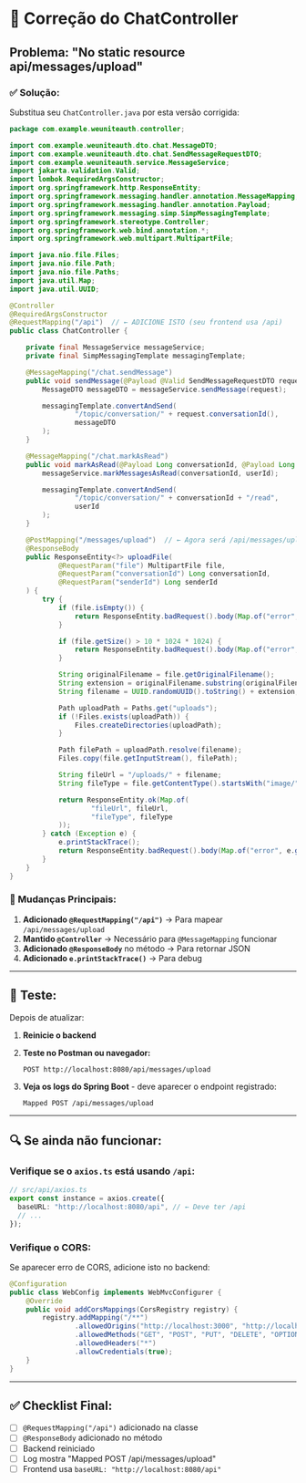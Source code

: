 # 🔧 Correção do ChatController

## Problema: "No static resource api/messages/upload"

### ✅ Solução:

Substitua seu `ChatController.java` por esta versão corrigida:

```java
package com.example.weuniteauth.controller;

import com.example.weuniteauth.dto.chat.MessageDTO;
import com.example.weuniteauth.dto.chat.SendMessageRequestDTO;
import com.example.weuniteauth.service.MessageService;
import jakarta.validation.Valid;
import lombok.RequiredArgsConstructor;
import org.springframework.http.ResponseEntity;
import org.springframework.messaging.handler.annotation.MessageMapping;
import org.springframework.messaging.handler.annotation.Payload;
import org.springframework.messaging.simp.SimpMessagingTemplate;
import org.springframework.stereotype.Controller;
import org.springframework.web.bind.annotation.*;
import org.springframework.web.multipart.MultipartFile;

import java.nio.file.Files;
import java.nio.file.Path;
import java.nio.file.Paths;
import java.util.Map;
import java.util.UUID;

@Controller
@RequiredArgsConstructor
@RequestMapping("/api")  // ← ADICIONE ISTO (seu frontend usa /api)
public class ChatController {

    private final MessageService messageService;
    private final SimpMessagingTemplate messagingTemplate;

    @MessageMapping("/chat.sendMessage")
    public void sendMessage(@Payload @Valid SendMessageRequestDTO request) {
        MessageDTO messageDTO = messageService.sendMessage(request);

        messagingTemplate.convertAndSend(
                "/topic/conversation/" + request.conversationId(),
                messageDTO
        );
    }

    @MessageMapping("/chat.markAsRead")
    public void markAsRead(@Payload Long conversationId, @Payload Long userId) {
        messageService.markMessagesAsRead(conversationId, userId);

        messagingTemplate.convertAndSend(
                "/topic/conversation/" + conversationId + "/read",
                userId
        );
    }

    @PostMapping("/messages/upload")  // ← Agora será /api/messages/upload
    @ResponseBody
    public ResponseEntity<?> uploadFile(
            @RequestParam("file") MultipartFile file,
            @RequestParam("conversationId") Long conversationId,
            @RequestParam("senderId") Long senderId
    ) {
        try {
            if (file.isEmpty()) {
                return ResponseEntity.badRequest().body(Map.of("error", "Arquivo vazio"));
            }

            if (file.getSize() > 10 * 1024 * 1024) {
                return ResponseEntity.badRequest().body(Map.of("error", "Arquivo muito grande"));
            }

            String originalFilename = file.getOriginalFilename();
            String extension = originalFilename.substring(originalFilename.lastIndexOf("."));
            String filename = UUID.randomUUID().toString() + extension;

            Path uploadPath = Paths.get("uploads");
            if (!Files.exists(uploadPath)) {
                Files.createDirectories(uploadPath);
            }

            Path filePath = uploadPath.resolve(filename);
            Files.copy(file.getInputStream(), filePath);

            String fileUrl = "/uploads/" + filename;
            String fileType = file.getContentType().startsWith("image/") ? "IMAGE" : "FILE";

            return ResponseEntity.ok(Map.of(
                    "fileUrl", fileUrl,
                    "fileType", fileType
            ));
        } catch (Exception e) {
            e.printStackTrace();
            return ResponseEntity.badRequest().body(Map.of("error", e.getMessage()));
        }
    }
}
```

### 🔑 Mudanças Principais:

1. **Adicionado `@RequestMapping("/api")`** → Para mapear `/api/messages/upload`
2. **Mantido `@Controller`** → Necessário para `@MessageMapping` funcionar
3. **Adicionado `@ResponseBody`** no método → Para retornar JSON
4. **Adicionado `e.printStackTrace()`** → Para debug

---

## 🧪 Teste:

Depois de atualizar:

1. **Reinicie o backend**
2. **Teste no Postman ou navegador:**

   ```
   POST http://localhost:8080/api/messages/upload
   ```

3. **Veja os logs do Spring Boot** - deve aparecer o endpoint registrado:
   ```
   Mapped POST /api/messages/upload
   ```

---

## 🔍 Se ainda não funcionar:

### Verifique se o `axios.ts` está usando `/api`:

```typescript
// src/api/axios.ts
export const instance = axios.create({
  baseURL: "http://localhost:8080/api", // ← Deve ter /api
  // ...
});
```

### Verifique o CORS:

Se aparecer erro de CORS, adicione isto no backend:

```java
@Configuration
public class WebConfig implements WebMvcConfigurer {
    @Override
    public void addCorsMappings(CorsRegistry registry) {
        registry.addMapping("/**")
                .allowedOrigins("http://localhost:3000", "http://localhost:3001")
                .allowedMethods("GET", "POST", "PUT", "DELETE", "OPTIONS")
                .allowedHeaders("*")
                .allowCredentials(true);
    }
}
```

---

## ✅ Checklist Final:

- [ ] `@RequestMapping("/api")` adicionado na classe
- [ ] `@ResponseBody` adicionado no método
- [ ] Backend reiniciado
- [ ] Log mostra "Mapped POST /api/messages/upload"
- [ ] Frontend usa `baseURL: "http://localhost:8080/api"`
